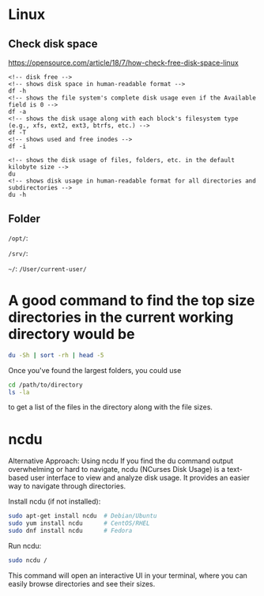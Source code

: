 # Linux

## Check disk space

https://opensource.com/article/18/7/how-check-free-disk-space-linux

```
<!-- disk free -->
<!-- shows disk space in human-readable format -->
df -h
<!-- shows the file system's complete disk usage even if the Available field is 0 -->
df -a
<!-- shows the disk usage along with each block's filesystem type (e.g., xfs, ext2, ext3, btrfs, etc.) -->
df -T
<!-- shows used and free inodes -->
df -i

<!-- shows the disk usage of files, folders, etc. in the default kilobyte size -->
du
<!-- shows disk usage in human-readable format for all directories and subdirectories -->
du -h
```

## Folder

`/opt/`:

`/srv/`:

`~/`: `/User/current-user/`

# A good command to find the top size directories in the current working directory would be

```sh
du -Sh | sort -rh | head -5
```

Once you've found the largest folders, you could use

```sh
cd /path/to/directory
ls -la
```

to get a list of the files in the directory along with the file sizes.

# ncdu

Alternative Approach: Using ncdu
If you find the du command output overwhelming or hard to navigate, ncdu (NCurses Disk Usage) is a text-based user interface to view and analyze disk usage. It provides an easier way to navigate through directories.

Install ncdu (if not installed):

```bash
sudo apt-get install ncdu  # Debian/Ubuntu
sudo yum install ncdu      # CentOS/RHEL
sudo dnf install ncdu      # Fedora
```

Run ncdu:

```bash
sudo ncdu /
```

This command will open an interactive UI in your terminal, where you can easily browse directories and see their sizes.